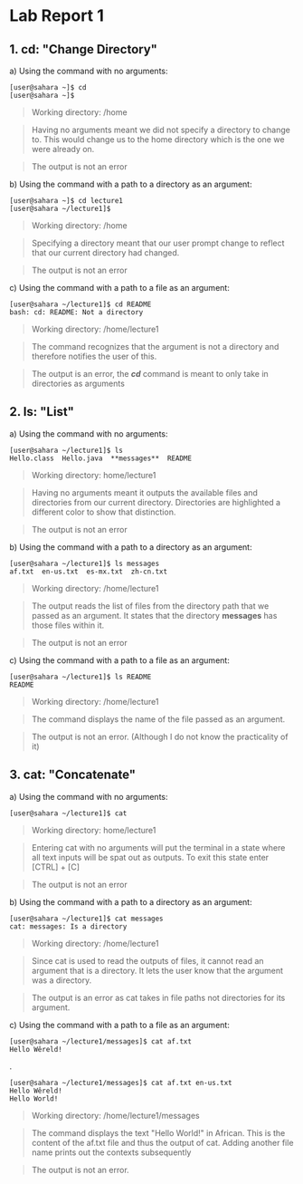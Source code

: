 # **Lab Report 1**

## 1. **cd:** "Change Directory"
a) Using the command with no arguments:
```
[user@sahara ~]$ cd
[user@sahara ~]$
```

> Working directory: /home 

> Having no arguments meant we did not specify a directory to change to. This would change us to the home directory which is the one we were already on.

> The output is not an error

b) Using the command with a path to a directory as an argument:
```
[user@sahara ~]$ cd lecture1
[user@sahara ~/lecture1]$
```

> Working directory: /home

> Specifying a directory meant that our user prompt change to reflect that our current directory had changed.

> The output is not an error

c) Using the command with a path to a file as an argument:
```
[user@sahara ~/lecture1]$ cd README
bash: cd: README: Not a directory
```

> Working directory: /home/lecture1

> The command recognizes that the argument is not a directory and therefore notifies the user of this.

> The output is an error, the ***cd*** command is meant to only take in directories as arguments



## 2. **ls:** "List"
a) Using the command with no arguments:
```
[user@sahara ~/lecture1]$ ls
Hello.class  Hello.java  **messages**  README
```

> Working directory: home/lecture1 

> Having no arguments meant it outputs the available files and directories from our current directory. Directories are highlighted a different color to show that distinction.

> The output is not an error

b) Using the command with a path to a directory as an argument:
```
[user@sahara ~/lecture1]$ ls messages
af.txt  en-us.txt  es-mx.txt  zh-cn.txt
```

> Working directory: /home/lecture1

> The output reads the list of files from the directory path that we passed as an argument. It states that the directory **messages** has those files within it.

> The output is not an error

c) Using the command with a path to a file as an argument:
```
[user@sahara ~/lecture1]$ ls README
README
```

> Working directory: /home/lecture1

> The command displays the name of the file passed as an argument.

> The output is not an error. (Although I do not know the practicality of it)
   
## 3. **cat:** "Concatenate"
a) Using the command with no arguments:
```
[user@sahara ~/lecture1]$ cat
```

> Working directory: home/lecture1 

> Entering cat with no arguments will put the terminal in a state where all text inputs will be spat out as outputs. To exit this state enter [CTRL] + [C]

> The output is not an error

b) Using the command with a path to a directory as an argument:
```
[user@sahara ~/lecture1]$ cat messages
cat: messages: Is a directory
```

> Working directory: /home/lecture1

> Since cat is used to read the outputs of files, it cannot read an argument that is a directory. It lets the user know that the argument was a directory.

> The output is an error as cat takes in file paths not directories for its argument.

c) Using the command with a path to a file as an argument:
```
[user@sahara ~/lecture1/messages]$ cat af.txt
Hello Wêreld!
```
.
```
[user@sahara ~/lecture1/messages]$ cat af.txt en-us.txt
Hello Wêreld!
Hello World!
```

> Working directory: /home/lecture1/messages

> The command displays the text "Hello World!" in African. This is the content of the af.txt file and thus the output of cat. Adding another file name prints out the contexts subsequently

> The output is not an error.
